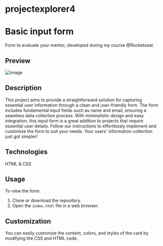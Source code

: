 # projectexplorer4

# Basic input form

Form to evaluate your mentor, developed during my course @Rocketseat.

## Preview

![image](https://github.com/samuuhzica/projectexplorer4/assets/90338927/24452574-e60d-4cb7-81b3-ff1dd34108d0)


## Description

This project aims to provide a straightforward solution for capturing essential user information through a clean and user-friendly form.
The form includes fundamental input fields such as name and email, ensuring a seamless data collection process.
With minimalistic design and easy integration, this input form is a great addition to projects that require essential user details.
Follow our instructions to effortlessly implement and customize the form to suit your needs. Your users' information collection just got simpler!

## Technologies 

HTML & CSS

## Usage

To view the form:

1. Clone or download the repository.
2. Open the `index.html` file in a web browser.

## Customization

You can easily customize the content, colors, and styles of the card by modifying the CSS and HTML code.
